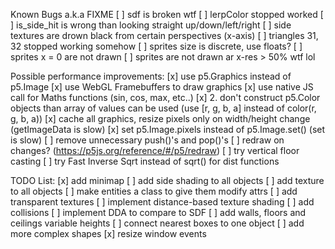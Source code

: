 Known Bugs a.k.a
FIXME
[ ] sdf is broken wtf
[ ] lerpColor stopped worked 
[ ] is_side_hit is wrong than looking straight up/down/left/right
[ ] side textures are drown black from certain perspectives (x-axis)
[ ] triangles 31, 32 stopped working somehow
[ ] sprites size is discrete, use floats?
[ ] sprites x = 0 are not drawn
[ ] sprites are not drawn ar x-res > 50% wtf lol

Possible performance improvements:
[x] use p5.Graphics instead of p5.Image
[x] use WebGL Framebuffers to draw graphics 
[x] use native JS call for Maths functions
(sin, cos, max, etc..)
[x] 2. don't construct p5.Color objects than array of values can be used
(use [r, g, b, a] instead of color(r, g, b, a))
[x] cache all graphics, resize pixels only on width/height change
(getImageData is slow)
[x] set p5.Image.pixels instead of p5.Image.set()
(set is slow)
[ ] remove unnecessary push()'s and pop()'s
[ ] redraw on changes? (https://p5js.org/reference/#/p5/redraw)
[ ] try vertical floor casting
[ ] try Fast Inverse Sqrt instead of sqrt() for dist functions

TODO List:
[x] add minimap
[ ] add side shading to all objects
[ ] add texture to all objects
[ ] make entities a class to give them modify attrs
[ ] add transparent textures
[ ] implement distance-based texture shading
[ ] add collisions
[ ] implement DDA to compare to SDF
[ ] add walls, floors and ceilings variable heights
[ ] connect nearest boxes to one object
[ ] add more complex shapes
[x] resize window events
